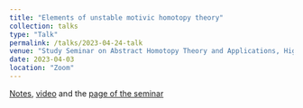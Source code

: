 ```yaml
---
title: "Elements of unstable motivic homotopy theory"
collection: talks
type: "Talk"
permalink: /talks/2023-04-24-talk
venue: "Study Seminar on Abstract Homotopy Theory and Applications, Higher School of Economics, Independent University of Moscow"
date: 2023-04-03
location: "Zoom"
---
```


[Notes](https://magisterlud.github.io/files/A1%20homotopy%20theory.pdf), [video](https://youtu.be/tpO1zqZVbjE) and the [page of the seminar](https://researchseminars.org/seminar/HomotopyTheoryAndApps)
